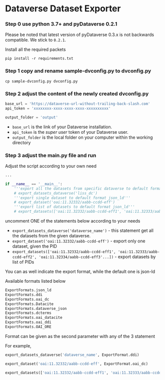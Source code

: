 # Dataverse Dataset Exporter

### Step 0 use python 3.7+ and pyDataverse 0.2.1
Please be noted that latest version of pyDataverse 0.3.x is not backwards compatible. We stick to `0.2.1`. 

Install all the required packets
```shell
pip install -r requirements.txt
```

### Step 1 copy and rename sample-dvconfig.py to dvconfig.py
```shell
cp sample-dvconfig.py dvconfig.py
```

### Step 2 adjust the content of the newly created dvconfig.py
```python
base_url = 'https://dataverse-url-without-trailing-back-slash.com'
api_token = 'xxxxxxxx-xxxx-xxxx-xxxx-xxxxxxxxxx'

output_folder = 'output'
```
* `base_url` is the link of your Dataverse installation. 
* `api_token` is the _super user_ token of your Dataverse user. 
* `output_folder` is the local folder on your computer within the working directory

### Step 3 adjust the main.py file and run
Adjust the script according to your own need
```python
...

if __name__ == '__main__':
    '''export all the datasets from specific dataverse to default format json_ld'''
    # export_datasets_dataverse('liss_dc')
    '''export single dataset to default format json_ld'''
    # export_dataset('oai:11.32332/aabb-ccdd-eff')
    '''export list of datasets to default format json_ld'''
    # export_datasets(['oai:11.32332/aabb-ccdd-eff1', 'oai:11.32333/aabb-ccdd-eff2', 'oai:11.32334/aabb-ccdd-eff3'...])
```
uncomment ONE of the statements below according to your needs

- `export_datasets_dataverse('dataverse_name')` - this statement get all the datasets from the given dataverse. 
- `export_dataset('oai:11.32332/aabb-ccdd-eff')` - export only one dataset, given the PID
- `export_datasets(['oai:11.32332/aabb-ccdd-eff1', 'oai:11.32333/aabb-ccdd-eff2', 'oai:11.32334/aabb-ccdd-eff3'...])` - 
export datasets by list of PIDs

You can as well indicate the export format, while the default one is json-ld

Available formats listed below
```python
ExportFormats.json_ld
ExportFormats.ddi
ExportFormats.oai_dc
ExportFormats.Datacite
ExportFormats.dataverse_json
ExportFormats.dcterms
ExportFormats.oai_datacite
ExportFormats.oai_ddi
ExportFormats.OAI_ORE
```

Format can be given as the second parameter with any of the 3 statement

For example, 
```python
export_datasets_dataverse('dataverse_name', ExportFormat.ddi)
```
```python
export_dataset('oai:11.32332/aabb-ccdd-eff', ExportFormat.oai_dc)
```
```python
export_datasets(['oai:11.32332/aabb-ccdd-eff1', 'oai:11.32333/aabb-ccdd-eff2', 'oai:11.32334/aabb-ccdd-eff3'], ExportFormat.OAI_ORE)
```
